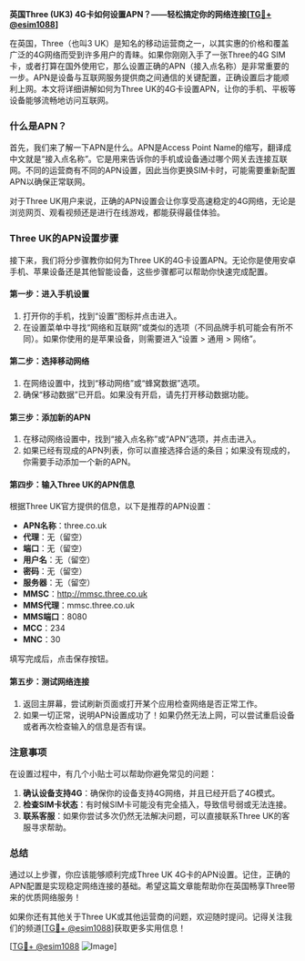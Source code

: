 **英国Three (UK3) 4G卡如何设置APN？——轻松搞定你的网络连接[[TG💪+ @esim1088](https://t.me/s/esim1088)]**

在英国，Three（也叫3 UK）是知名的移动运营商之一，以其实惠的价格和覆盖广泛的4G网络而受到许多用户的青睐。如果你刚刚入手了一张Three的4G SIM卡，或者打算在国外使用它，那么设置正确的APN（接入点名称）是非常重要的一步。APN是设备与互联网服务提供商之间通信的关键配置，正确设置后才能顺利上网。本文将详细讲解如何为Three UK的4G卡设置APN，让你的手机、平板等设备能够流畅地访问互联网。

### 什么是APN？

首先，我们来了解一下APN是什么。APN是Access Point Name的缩写，翻译成中文就是“接入点名称”。它是用来告诉你的手机或设备通过哪个网关去连接互联网。不同的运营商有不同的APN设置，因此当你更换SIM卡时，可能需要重新配置APN以确保正常联网。

对于Three UK用户来说，正确的APN设置会让你享受高速稳定的4G网络，无论是浏览网页、观看视频还是进行在线游戏，都能获得最佳体验。

### Three UK的APN设置步骤

接下来，我们将分步骤教你如何为Three UK的4G卡设置APN。无论你是使用安卓手机、苹果设备还是其他智能设备，这些步骤都可以帮助你快速完成配置。

#### **第一步：进入手机设置**

1. 打开你的手机，找到“设置”图标并点击进入。
2. 在设置菜单中寻找“网络和互联网”或类似的选项（不同品牌手机可能会有所不同）。如果你使用的是苹果设备，则需要进入“设置 > 通用 > 网络”。

#### **第二步：选择移动网络**

1. 在网络设置中，找到“移动网络”或“蜂窝数据”选项。
2. 确保“移动数据”已开启。如果没有开启，请先打开移动数据功能。

#### **第三步：添加新的APN**

1. 在移动网络设置中，找到“接入点名称”或“APN”选项，并点击进入。
2. 如果已经有现成的APN列表，你可以直接选择合适的条目；如果没有现成的，你需要手动添加一个新的APN。

#### **第四步：输入Three UK的APN信息**

根据Three UK官方提供的信息，以下是推荐的APN设置：

- **APN名称**：three.co.uk  
- **代理**：无（留空）  
- **端口**：无（留空）  
- **用户名**：无（留空）  
- **密码**：无（留空）  
- **服务器**：无（留空）  
- **MMSC**：http://mmsc.three.co.uk  
- **MMS代理**：mmsc.three.co.uk  
- **MMS端口**：8080  
- **MCC**：234  
- **MNC**：30  

填写完成后，点击保存按钮。

#### **第五步：测试网络连接**

1. 返回主屏幕，尝试刷新页面或打开某个应用检查网络是否正常工作。
2. 如果一切正常，说明APN设置成功了！如果仍然无法上网，可以尝试重启设备或者再次检查输入的信息是否有误。

### 注意事项

在设置过程中，有几个小贴士可以帮助你避免常见的问题：

1. **确认设备支持4G**：确保你的设备支持4G网络，并且已经开启了4G模式。
2. **检查SIM卡状态**：有时候SIM卡可能没有完全插入，导致信号弱或无法连接。
3. **联系客服**：如果你尝试多次仍然无法解决问题，可以直接联系Three UK的客服寻求帮助。

### 总结

通过以上步骤，你应该能够顺利完成Three UK 4G卡的APN设置。记住，正确的APN配置是实现稳定网络连接的基础。希望这篇文章能帮助你在英国畅享Three带来的优质网络服务！

如果你还有其他关于Three UK或其他运营商的问题，欢迎随时提问。记得关注我们的频道[[TG💪+ @esim1088](https://t.me/s/esim1088)]获取更多实用信息！

[[TG💪+ @esim1088](https://t.me/s/esim1088) ![Image](https://i.postimg.cc/4NQfJmqS/Snipaste-2025-05-13-00-14-12.png)]